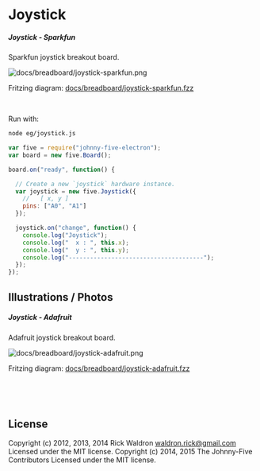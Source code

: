 <!--remove-start-->

# Joystick

<!--remove-end-->






##### Joystick - Sparkfun


Sparkfun joystick breakout board.


![docs/breadboard/joystick-sparkfun.png](breadboard/joystick-sparkfun.png)<br>

Fritzing diagram: [docs/breadboard/joystick-sparkfun.fzz](breadboard/joystick-sparkfun.fzz)

&nbsp;




Run with:
```bash
node eg/joystick.js
```


```javascript
var five = require("johnny-five-electron");
var board = new five.Board();

board.on("ready", function() {

  // Create a new `joystick` hardware instance.
  var joystick = new five.Joystick({
    //   [ x, y ]
    pins: ["A0", "A1"]
  });

  joystick.on("change", function() {
    console.log("Joystick");
    console.log("  x : ", this.x);
    console.log("  y : ", this.y);
    console.log("--------------------------------------");
  });
});

```


## Illustrations / Photos


##### Joystick - Adafruit


Adafruit joystick breakout board.


![docs/breadboard/joystick-adafruit.png](breadboard/joystick-adafruit.png)<br>

Fritzing diagram: [docs/breadboard/joystick-adafruit.fzz](breadboard/joystick-adafruit.fzz)

&nbsp;





&nbsp;

<!--remove-start-->

## License
Copyright (c) 2012, 2013, 2014 Rick Waldron <waldron.rick@gmail.com>
Licensed under the MIT license.
Copyright (c) 2014, 2015 The Johnny-Five Contributors
Licensed under the MIT license.

<!--remove-end-->
